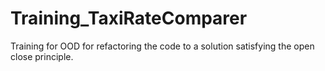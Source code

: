 # Training_TaxiRateComparer
Training for OOD for refactoring the code to a solution satisfying the open close principle.

